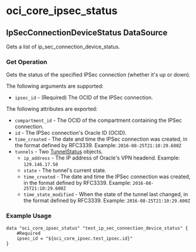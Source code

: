 # oci_core_ipsec_status

## IpSecConnectionDeviceStatus DataSource

Gets a list of ip_sec_connection_device_status.

### Get Operation
Gets the status of the specified IPSec connection (whether it's up or down).

The following arguments are supported:

* `ipsec_id` - (Required) The OCID of the IPSec connection.


The following attributes are exported:

* `compartment_id` - The OCID of the compartment containing the IPSec connection.
* `id` - The IPSec connection's Oracle ID (OCID).
* `time_created` - The date and time the IPSec connection was created, in the format defined by RFC3339.  Example: `2016-08-25T21:10:29.600Z` 
* `tunnels` - Two [TunnelStatus](https://docs.us-phoenix-1.oraclecloud.com/api/#/en/iaas/20160918/TunnelStatus/) objects.
	* `ip_address` - The IP address of Oracle's VPN headend.  Example: `129.146.17.50` 
	* `state` - The tunnel's current state.
	* `time_created` - The date and time the IPSec connection was created, in the format defined by RFC3339.  Example: `2016-08-25T21:10:29.600Z`
	* `time_state_modified` - When the state of the tunnel last changed, in the format defined by RFC3339.  Example: `2016-08-25T21:10:29.600Z`


### Example Usage

```hcl
data "oci_core_ipsec_status" "test_ip_sec_connection_device_status" {
	#Required
	ipsec_id = "${oci_core_ipsec.test_ipsec.id}"
}
```